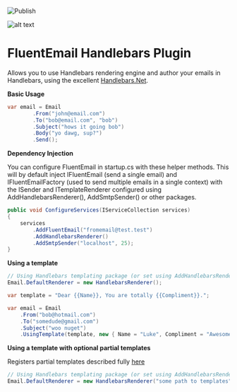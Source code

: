 ![Publish](https://github.com/matthewturner/FluentEmail.Handlebars/workflows/Publish/badge.svg)

![alt text](https://github.com/lukencode/FluentEmail/raw/master/assets/fluentemail_logo_64x64.png "FluentEmail")

# FluentEmail Handlebars Plugin

Allows you to use Handlebars rendering engine and author your emails in Handlebars, using the excellent [Handlebars.Net](https://github.com/rexm/Handlebars.Net).

**Basic Usage**

```csharp
var email = Email
    	.From("john@email.com")
    	.To("bob@email.com", "bob")
    	.Subject("hows it going bob")
    	.Body("yo dawg, sup?")
		.Send();
```


**Dependency Injection**

You can configure FluentEmail in startup.cs with these helper methods. This will by default inject IFluentEmail (send a single email) and IFluentEmailFactory (used to send multiple emails in a single context) with the 
ISender and ITemplateRenderer configured using AddHandlebarsRenderer(), AddSmtpSender() or other packages.

```csharp
public void ConfigureServices(IServiceCollection services)
{
	services
		.AddFluentEmail("fromemail@test.test")
		.AddHandlebarsRenderer()
		.AddSmtpSender("localhost", 25);
}
```

**Using a template**

```csharp
// Using Handlebars templating package (or set using AddHandlebarsRenderer in services)
Email.DefaultRenderer = new HandlebarsRenderer();

var template = "Dear {{Name}}, You are totally {{Compliment}}.";

var email = Email
    .From("bob@hotmail.com")
    .To("somedude@gmail.com")
    .Subject("woo nuget")
    .UsingTemplate(template, new { Name = "Luke", Compliment = "Awesome" });


```

**Using a template with optional partial templates**

Registers partial templates described fully [here](https://github.com/rexm/Handlebars.Net#registering-partials)

```csharp
// Using Handlebars templating package (or set using AddHandlebarsRenderer(templatePath) in services)
Email.DefaultRenderer = new HandlebarsRenderer("some path to templates");
```
